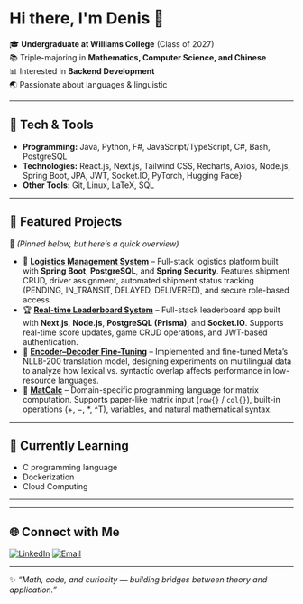 # Hi there, I'm Denis 👋

🎓 **Undergraduate at Williams College** (Class of 2027)  
📚 Triple-majoring in **Mathematics, Computer Science, and Chinese**  
📊 Interested in **Backend Development**  
🌏 Passionate about languages & linguistic

---

## 🔧 Tech & Tools
- **Programming:** Java, Python, F\#, JavaScript/TypeScript, C\#, Bash, PostgreSQL
- **Technologies:** React.js, Next.js, Tailwind CSS, Recharts, Axios, Node.js, Spring Boot, JPA, JWT, Socket.IO, PyTorch, Hugging Face}
- **Other Tools:** Git, Linux, LaTeX, SQL 

---

## 🚀 Featured Projects
📌 *(Pinned below, but here’s a quick overview)* 

- 🚚 **[Logistics Management System](https://github.com/denishen0000/Logistics-Management-System)** – Full-stack logistics platform built with **Spring Boot**, **PostgreSQL**, and **Spring Security**. Features shipment CRUD, driver assignment, automated shipment status tracking (PENDING, IN_TRANSIT, DELAYED, DELIVERED), and secure role-based access.
- 🏆 **[Real-time Leaderboard System](https://github.com/denishen0000/Real-time-Leaderboard-System)** – Full-stack leaderboard app built with **Next.js**, **Node.js**, **PostgreSQL (Prisma)**, and **Socket.IO**. Supports real-time score updates, game CRUD operations, and JWT-based authentication.
- 🤖 **[Encoder–Decoder Fine-Tuning](https://github.com/denishen0000/encoder-decoder-finetuning)** – Implemented and fine-tuned Meta’s NLLB-200 translation model, designing experiments on multilingual data to analyze how lexical vs. syntactic overlap affects performance in low-resource languages.
- 🔢 **[MatCalc](https://github.com/denishen0000/MatCalc)** – Domain-specific programming language for matrix computation. Supports paper-like matrix input (`row{}` / `col{}`), built-in operations (+, −, *, ^T), variables, and natural mathematical syntax.

---

## 🌱 Currently Learning
- C programming language
- Dockerization
- Cloud Computing

---


---

## 🌐 Connect with Me
[![LinkedIn](https://img.shields.io/badge/LinkedIn-blue?logo=linkedin&logoColor=white)](https://www.linkedin.com/in/your-profile](https://www.linkedin.com/in/denishen/))  
[![Email](https://img.shields.io/badge/Email-red?logo=gmail&logoColor=white)](mailto:ds23@williams.edu)

---
✨ *“Math, code, and curiosity — building bridges between theory and application.”*
